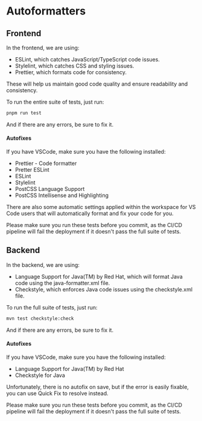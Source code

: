 # Autoformatters

## Frontend

In the frontend, we are using:

- ESLint, which catches JavaScript/TypeScript code issues.
- Stylelint, which catches CSS and styling issues.
- Prettier, which formats code for consistency.

These will help us maintain good code quality and ensure readability and consistency.

To run the entire suite of tests, just run:

```bash
pnpm run test
```

And if there are any errors, be sure to fix it.

#### Autofixes

If you have VSCode, make sure you have the following installed:

- Prettier - Code formatter
- Pretter ESLint
- ESLint
- Stylelint
- PostCSS Language Support
- PostCSS Intellisense and Highlighting

There are also some automatic settings applied within the workspace for VS Code users that will automatically format and fix your code for you.

Please make sure you run these tests before you commit, as the CI/CD pipeline will fail the deployment if it doesn't pass the full suite of tests.

## Backend

In the backend, we are using:

- Language Support for Java(TM) by Red Hat, which will format Java code using the java-formatter.xml file.
- Checkstyle, which enforces Java code issues using the checkstyle.xml file.

To run the full suite of tests, just run:

```bash
mvn test checkstyle:check
```

And if there are any errors, be sure to fix it.

#### Autofixes

If you have VSCode, make sure you have the following installed:

- Language Support for Java(TM) by Red Hat
- Checkstyle for Java

Unfortunately, there is no autofix on save, but if the error is easily fixable, you can use Quick Fix to resolve instead.

Please make sure you run these tests before you commit, as the CI/CD pipeline will fail the deployment if it doesn't pass the full suite of tests.
